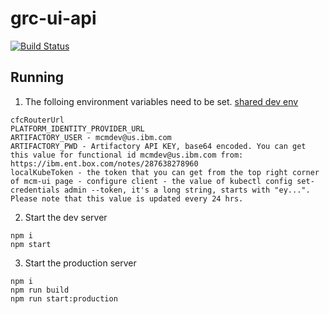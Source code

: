 # grc-ui-api
[![Build Status](https://travis.ibm.com/IBMPrivateCloud/grc-ui-api.svg?token=FQtRyxd2oucrshZSEEqZ&branch=master)](https://travis.ibm.com/IBMPrivateCloud/grc-ui-api)

## Running
1. The folloing environment variables need to be set. [shared dev env](https://ibm.ent.box.com/notes/291748731101)
```
cfcRouterUrl
PLATFORM_IDENTITY_PROVIDER_URL
ARTIFACTORY_USER - mcmdev@us.ibm.com
ARTIFACTORY_PWD - Artifactory API KEY, base64 encoded. You can get this value for functional id mcmdev@us.ibm.com from: https://ibm.ent.box.com/notes/287638278960
localKubeToken - the token that you can get from the top right corner of mcm-ui page - configure client - the value of kubectl config set-credentials admin --token, it's a long string, starts with "ey...". Please note that this value is updated every 24 hrs.
```
2. Start the dev server
```
npm i
npm start
```
3. Start the production server
```
npm i
npm run build
npm run start:production
```
